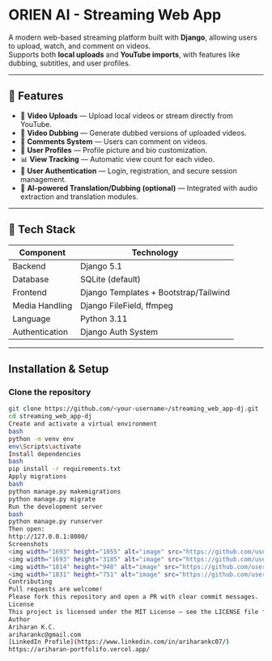 # ORIEN AI - Streaming Web App

A modern web-based streaming platform built with **Django**, allowing users to upload, watch, and comment on videos.  
Supports both **local uploads** and **YouTube imports**, with features like dubbing, subtitles, and user profiles.

---

## 🚀 Features

- 🎥 **Video Uploads** — Upload local videos or stream directly from YouTube.
- 🧩 **Video Dubbing** — Generate dubbed versions of uploaded videos.
- 💬 **Comments System** — Users can comment on videos.
- 👤 **User Profiles** — Profile picture and bio customization.
- 📊 **View Tracking** — Automatic view count for each video.
- 🔐 **User Authentication** — Login, registration, and secure session management.
- 🧠 **AI-powered Translation/Dubbing (optional)** — Integrated with audio extraction and translation modules.

---

## 🧰 Tech Stack

| Component | Technology |
|------------|-------------|
| Backend | Django 5.1 |
| Database | SQLite (default) |
| Frontend | Django Templates + Bootstrap/Tailwind |
| Media Handling | Django FileField, ffmpeg |
| Language | Python 3.11 |
| Authentication | Django Auth System |

---

## Installation & Setup

### Clone the repository
```bash
git clone https://github.com/<your-username>/streaming_web_app-dj.git
cd streaming_web_app-dj
Create and activate a virtual environment
bash
python -m venv env
env\Scripts\activate
Install dependencies
bash
pip install -r requirements.txt
Apply migrations
bash
python manage.py makemigrations
python manage.py migrate
Run the development server
bash
python manage.py runserver
Then open:
http://127.0.0.1:8000/
Screenshots
<img width="1693" height="1055" alt="image" src="https://github.com/user-attachments/assets/720083b9-e36b-4a4d-96e7-6ac2650e779b" />
<img width="1693" height="3185" alt="image" src="https://github.com/user-attachments/assets/27f8a072-0052-48d1-abdf-cb94d630d2ce" />
<img width="1814" height="948" alt="image" src="https://github.com/user-attachments/assets/e8266cbb-5bab-49ba-8ebc-4dabef74613e" />
<img width="1831" height="751" alt="image" src="https://github.com/user-attachments/assets/9bfde2a9-41c5-441c-b2c3-92fc6b3a965b" />	
Contributing
Pull requests are welcome!
Please fork this repository and open a PR with clear commit messages.
License
This project is licensed under the MIT License — see the LICENSE file for details.
Author
Ariharan K.C.
ariharankc@gmail.com
[LinkedIn Profile](https://www.linkedin.com/in/ariharankc07/)
https://ariharan-portfolifo.vercel.app/
